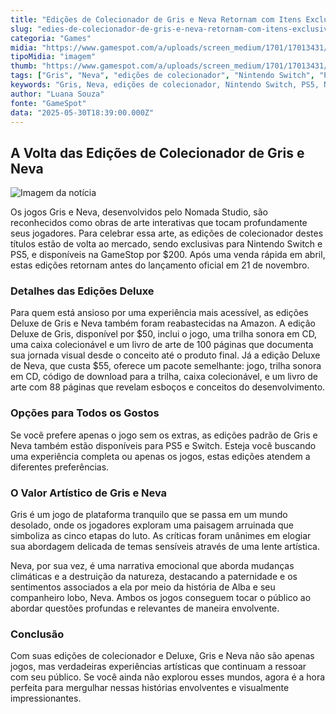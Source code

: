 ```yaml
---
title: "Edições de Colecionador de Gris e Neva Retornam com Itens Exclusivos e Deluxes"
slug: "edies-de-colecionador-de-gris-e-neva-retornam-com-itens-exclusivos-e-deluxes"
categoria: "Games"
midia: "https://www.gamespot.com/a/uploads/screen_medium/1701/17013431/4479071-grisnevacollect.jpg"
tipoMidia: "imagem"
thumb: "https://www.gamespot.com/a/uploads/screen_medium/1701/17013431/4479071-grisnevacollect.jpg"
tags: ["Gris", "Neva", "edições de colecionador", "Nintendo Switch", "PS5", "Nomada Studio", "jogos de arte", "edições Deluxe", "GameStop", "Amazon", "plataforma", "cinco estágios do luto", "mudanças climáticas", "paternidade", "arte interativa"]
keywords: "Gris, Neva, edições de colecionador, Nintendo Switch, PS5, Nomada Studio, jogos de arte, edições Deluxe, GameStop, Amazon, plataforma, cinco estágios do luto, mudanças climáticas, paternidade, arte interativa"
author: "Luana Souza"
fonte: "GameSpot"
data: "2025-05-30T18:39:00.000Z"
---
```

## A Volta das Edições de Colecionador de Gris e Neva

![Imagem da notícia](https://www.gamespot.com/a/uploads/screen_medium/1701/17013431/4479071-grisnevacollect.jpg)

Os jogos Gris e Neva, desenvolvidos pelo Nomada Studio, são reconhecidos como obras de arte interativas que tocam profundamente seus jogadores. Para celebrar essa arte, as edições de colecionador destes títulos estão de volta ao mercado, sendo exclusivas para Nintendo Switch e PS5, e disponíveis na GameStop por $200. Após uma venda rápida em abril, estas edições retornam antes do lançamento oficial em 21 de novembro.

### Detalhes das Edições Deluxe

Para quem está ansioso por uma experiência mais acessível, as edições Deluxe de Gris e Neva também foram reabastecidas na Amazon. A edição Deluxe de Gris, disponível por $50, inclui o jogo, uma trilha sonora em CD, uma caixa colecionável e um livro de arte de 100 páginas que documenta sua jornada visual desde o conceito até o produto final. Já a edição Deluxe de Neva, que custa $55, oferece um pacote semelhante: jogo, trilha sonora em CD, código de download para a trilha, caixa colecionável, e um livro de arte com 88 páginas que revelam esboços e conceitos do desenvolvimento.

### Opções para Todos os Gostos

Se você prefere apenas o jogo sem os extras, as edições padrão de Gris e Neva também estão disponíveis para PS5 e Switch. Esteja você buscando uma experiência completa ou apenas os jogos, estas edições atendem a diferentes preferências.

### O Valor Artístico de Gris e Neva

Gris é um jogo de plataforma tranquilo que se passa em um mundo desolado, onde os jogadores exploram uma paisagem arruinada que simboliza as cinco etapas do luto. As críticas foram unânimes em elogiar sua abordagem delicada de temas sensíveis através de uma lente artística.

Neva, por sua vez, é uma narrativa emocional que aborda mudanças climáticas e a destruição da natureza, destacando a paternidade e os sentimentos associados a ela por meio da história de Alba e seu companheiro lobo, Neva. Ambos os jogos conseguem tocar o público ao abordar questões profundas e relevantes de maneira envolvente.

### Conclusão

Com suas edições de colecionador e Deluxe, Gris e Neva não são apenas jogos, mas verdadeiras experiências artísticas que continuam a ressoar com seu público. Se você ainda não explorou esses mundos, agora é a hora perfeita para mergulhar nessas histórias envolventes e visualmente impressionantes.